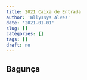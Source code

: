 ```yaml
---
title: 2021 Caixa de Entrada
author: 'Wllyssys Alves'
date: '2021-01-01'
slug: []
categories: []
tags: []
draft: no
---
```


## Bagunça





